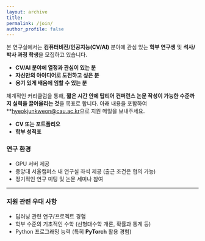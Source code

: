 ```yaml
---
layout: archive
title: 
permalink: /join/
author_profile: false
---
```



본 연구실에서는 **컴퓨터비전/인공지능(CV/AI)** 분야에 관심 있는 **학부 연구생** 및 **석사/박사 과정 학생**을 모집하고 있습니다.

- **CV/AI 분야에 열정과 관심이 있는 분**
- **자신만의 아이디어로 도전하고 싶은 분**
- **용기 있게 배움에 임할 수 있는 분**

체계적인 커리큘럼을 통해, **짧은 시간 안에 탑티어 컨퍼런스 논문 작성이 가능한 수준까지 실력을 끌어올리는 것**을 목표로 합니다.
아래 내용을 포함하여 **[hyeokjunkweon@cau.ac.kr](mailto:hyeokjunkweon@cau.ac.kr)으로 지원 메일을 보내주세요.

- **CV 또는 포트폴리오**
- **학부 성적표**

### 연구 환경

- GPU 서버 제공  
- 중앙대 서울캠퍼스 내 연구실 좌석 제공 (출근 조건은 협의 가능)
- 정기적인 연구 미팅 및 논문 세미나 참여

---

### 지원 관련 우대 사항

- 딥러닝 관련 연구/프로젝트 경험
- 학부 수준의 기초적인 수학 (선형대수학 개론, 확률과 통계 등)
- Python 프로그래밍 능력 (특히 **PyTorch** 활용 경험)
